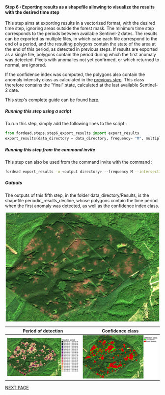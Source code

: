 #### Step 6 : Exporting results as a shapefile allowing to visualize the results with the desired time step

This step aims at exporting results in a vectorized format, with the desired time step, ignoring areas outside the forest mask. The minimum time step corresponds to the periods between available Sentinel-2 dates. The results can be exported as multiple files, in which case each file correspond to the end of a period, and the resulting polygons contain the state of the area at the end of this period, as detected in previous steps. If results are exported as a single file, polygons contain the period during which the first anomaly was detected. Pixels with anomalies not yet confirmed, or which returned to normal, are ignored.

If the confidence index was computed, the polygons also contain the anomaly intensity class as calculated in the [previous step](https://fordead.gitlab.io/fordead_package/docs/user_guides/english/05_compute_confidence/). This class therefore contains the "final" state, calculated at the last available Sentinel-2 date. 

This step's complete guide can be found [here](https://fordead.gitlab.io/fordead_package/docs/user_guides/english/06_export_results/).

##### Running this step using a script

To run this step, simply add the following lines to the script :
```python
from fordead.steps.step6_export_results import export_results
export_results(data_directory = data_directory, frequency= "M", multiple_files = False, intersection_confidence_class = True)
```

##### Running this step from the command invite

This step can also be used from the command invite with the command :
```bash
fordead export_results -o <output directory> --frequency M --intersection_confidence_class
```

##### Outputs

The outputs of this fifth step, in the folder data_directory/Results, is the shapefile periodic_results_decline, whose polygons contain the time period when the first anomaly was detected, as well as the confidence index class. 


<div align="center"> <img src="Figures/confidence_RGB.png" alt="confidence_RGB" width="500"/> </div> 

Period of detection | Confidence class
:-------------------------:|:-------------------------:
![detection_period](Figures/detection_period.png "detection_period") | ![detection_class](Figures/detection_class.png "detection_class")


[NEXT PAGE](https://fordead.gitlab.io/fordead_package/docs/Tutorial/07_create_timelapse)
